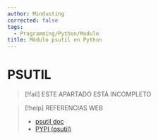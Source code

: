 ```yaml
---
author: Mindusting
corrected: false
tags:
  - Programming/Python/Module
title: Módulo psutil en Python
---
```


# PSUTIL

> [!fail] ESTE APARTADO ESTÁ INCOMPLETO

> [!help] REFERENCIAS WEB
> - [psutil doc](https://psutil.readthedocs.io/en/latest/)
> - [PYPI (psutil)](https://pypi.org/project/psutil/)
